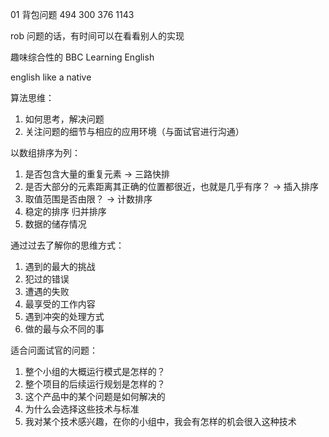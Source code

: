 01 背包问题
494
300 
376
1143

rob 问题的话，有时间可以在看看别人的实现

趣味综合性的
BBC Learning English

english like a native


算法思维：
1. 如何思考，解决问题
2. 关注问题的细节与相应的应用环境（与面试官进行沟通）

以数组排序为列：
1. 是否包含大量的重复元素 -> 三路快排
2. 是否大部分的元素距离其正确的位置都很近，也就是几乎有序？ ->  插入排序 
3. 取值范围是否由限？ -> 计数排序
4. 稳定的排序
    归并排序
5. 数据的储存情况


通过过去了解你的思维方式：
1. 遇到的最大的挑战
2. 犯过的错误
3. 遭遇的失败
4. 最享受的工作内容
5. 遇到冲突的处理方式
6. 做的最与众不同的事


适合问面试官的问题：
1. 整个小组的大概运行模式是怎样的？
2. 整个项目的后续运行规划是怎样的？
3. 这个产品中的某个问题是如何解决的
4. 为什么会选择这些技术与标准 
5. 我对某个技术感兴趣，在你的小组中，我会有怎样的机会很入这种技术